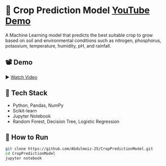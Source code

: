 # 🌾 Crop Prediction Model [YouTube Demo](https://youtu.be/xB0-W7MdBtk?si=fpjJACZA3oNHFUwr)

A Machine Learning model that predicts the best suitable crop to grow based on soil and environmental conditions such as nitrogen, phosphorus, potassium, temperature, humidity, pH, and rainfall.

## 📽️ Demo
▶️ [Watch Video](https://youtu.be/xB0-W7MdBtk?si=fpjJACZA3oNHFUwr)

## 🧰 Tech Stack
- Python, Pandas, NumPy
- Scikit-learn
- Jupyter Notebook
- Random Forest, Decision Tree, Logistic Regression

## 🚀 How to Run
```bash
git clone https://github.com/Abdulmoiz-25/CropPredictionModel.git
cd CropPredictionModel
jupyter notebook
